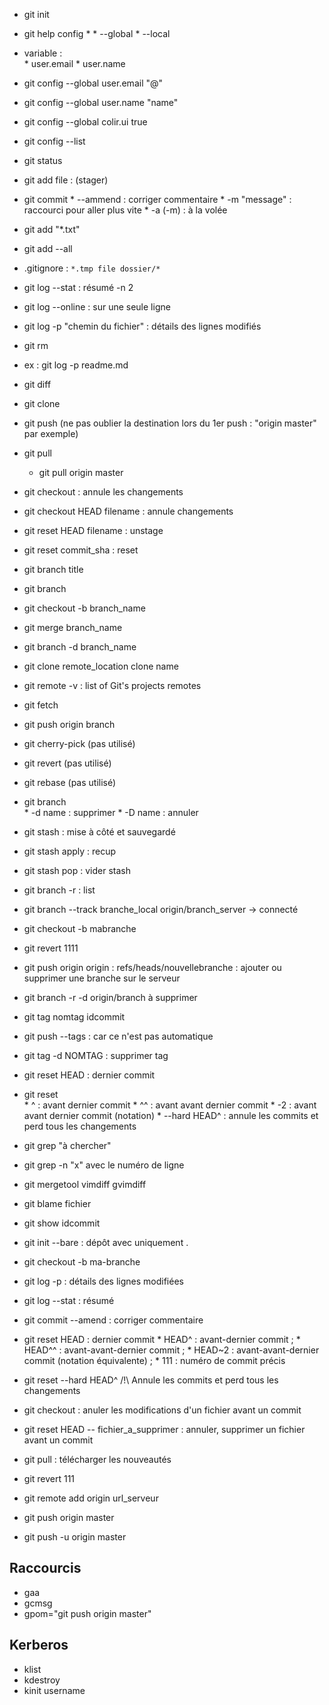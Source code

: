 - git init
- git help config * 
				* --global
				*	--local
- variable : 	
				* user.email
				* user.name
- git config --global user.email "@"
- git config --global user.name "name"
- git config --global colir.ui true
- git config --list

- git status
- git add file : (stager)
- git commit
			 * --ammend : corriger commentaire
			 * -m "message" : raccourci pour aller plus vite
			 * -a (-m) : à la volée
- git add "\*.txt"
- git add --all
- .gitignore : ```
				*.tmp
				file
				dossier/* 
				```
- git log 
		--stat : résumé
		-n 2
- git log --online : sur une seule ligne
- git log -p "chemin du fichier" : détails des lignes modifiés
- git rm
- ex : git log -p readme.md
- git diff
- git clone
- git push (ne pas oublier la destination lors du 1er push : "origin master" par exemple)
- git pull
	- git pull origin master
- git checkout : annule les changements
- git checkout HEAD filename : annule changements
- git reset HEAD filename : unstage
- git reset commit_sha : reset
- git branch title
- git branch
- git checkout -b branch_name
- git merge branch_name
- git branch -d branch_name
- git clone remote_location clone name
- git remote -v : list of Git's projects remotes
- git fetch
- git push origin branch

- git cherry-pick (pas utilisé)
- git revert (pas utilisé)
- git rebase (pas utilisé)

- git branch	
				* -d name : supprimer
				* -D name : annuler
- git stash : mise à côté et sauvegardé
- git stash apply : recup
- git stash pop : vider stash
- git branch -r : list
- git branch --track branche_local origin/branch_server
	-> connecté
- git checkout -b mabranche
- git revert 1111
- git push origin origin : refs/heads/nouvellebranche : ajouter ou supprimer une branche sur le serveur
- git branch -r -d origin/branch à supprimer
- git tag nomtag idcommit
- git push --tags : car ce n'est pas automatique
- git tag -d NOMTAG : supprimer tag
- git reset HEAD  : dernier commit
- git reset 	
				* ^ : avant dernier commit
				* ^^ : avant avant dernier commit
				* -2 : avant avant dernier commit (notation)
			* --hard HEAD^ : annule les commits et perd tous les changements
- git grep "à chercher"
- git grep -n "x" avec le numéro de ligne

- git mergetool vimdiff
				gvimdiff
- git blame fichier
- git show idcommit

- git init --bare : dépôt avec uniquement .

- git checkout -b ma-branche

- git log -p : détails des lignes modifiées
- git log --stat : résumé
- git commit --amend : corriger commentaire

- git reset 	HEAD : dernier commit
			* HEAD^ : avant-dernier commit ;
			* HEAD^^ : avant-avant-dernier commit ;
			* HEAD~2 : avant-avant-dernier commit (notation équivalente) ;
			* 111 : numéro de commit précis
- git reset --hard HEAD^   /!\ Annule les commits et perd tous les changements

- git checkout : anuler les modifications d'un fichier avant un commit
- git reset HEAD -- fichier_a_supprimer : annuler, supprimer un fichier avant un commit
- git pull : télécharger les nouveautés
- git revert 111

- git remote add origin url_serveur
- git push origin master
- git push -u origin master
## Raccourcis
- gaa
- gcmsg
- gpom="git push origin master"

## Kerberos
- klist
- kdestroy
- kinit username